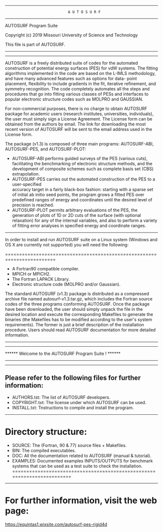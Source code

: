 
-----------------------------------------------------------------------------------

                                 A U T O S U R F      
                                 
-----------------------------------------------------------------------------------

   AUTOSURF Program Suite

   Copyright (c) 2019 Missouri University of Science and Technology

   This file is part of AUTOSURF.
   
-----------------------------------------------------------------------------------
-----------------------------------------------------------------------------------

 AUTOSURF is a freely distributed suite of codes for the automated construction of potential 
 energy surfaces (PES) for vdW systems. The fitting algorithms implemented in the code are 
 based on the L-IMLS methodology, and have many advanced features such as options for data-
 point placement, flexibility to include gradients in the fit, iterative refinement, and 
 symmetry recognition. The code completely automates all the steps and procedures that go 
 into fitting various classes of PESs and interfaces to popular electronic structure codes 
 such as MOLPRO and GAUSSIAN. 

 For non-commercial purposes, there is no charge to obtain AUTOSURF package for academic 
 users (research institutes, universities, individuals), the user must simply sign a License 
 Agreement. The License form can be obtained from the authors by email. The link for 
 downloading the most recent version of AUTOSURF will be sent to the email address used in 
 the License form.

 The package (v1.3) is composed of three main programs: AUTOSURF-ABI, AUTOSURF-PES, and AUTOSURF-PLOT:
 * AUTOSURF-ABI performs guided surveys of the PES (various cuts), facilitating 
 the benchmarking of electronic structure methods, and the development of composite 
 schemes such as complete basis set (CBS) extrapolation.
 * AUTOSURF-PES carries out the automated construction of the PES to a user-specified     
 accuracy target in a fairly black-box fashion: starting with a sparse 
 set of initial ab initio seed points, the program grows a fitted PES over 
 predefined ranges of energy and coordinates until the desired level of precision 
 is reached. 
 * AUTOSURF-PLOT permits arbitrary evaluations of the PES, the generation of 
 plots of 1D or 2D cuts of the surface (with optional relaxation) for any of the 
 internal variables, and also to perform a variety of fitting error analyses in 
 specified energy and coordinate ranges.

-----------------------------------------------------------------------------------

In order to install and run AUTOSURF suite on a Linux system (Windows and OS X 
 are currently not supported) you will need the following:
 
 ========================================================================
 * A Fortran90 compatible compiler.
 * MPICH or MPICH2.
 * The Fortran LAPACK Library.
 * Electronic structure code (MOLPRO and/or Gaussian).

 The standard AUTOSURF (v1.3) package is distributed as a compressed archive file 
 named autosurf-v1.3.tar.gz, which includes the Fortran source codes of the three 
 programs conforming AUTOSURF. Once the package have been downloaded, the user 
 should simply unpack the file in the desired location and execute the corresponding 
 Makefiles to generate the binaries (the Makefiles has to be modified according to 
 the user's system requirements). The former is just a brief description of the 
 installation procedure. Users should read AUTOSURF documentation for more detailed 
 information.

-----------------------------------------------------------------------------------
***********************************************************************************
******                Welcome to the AUTOSURF Program Suite !                ******         
***********************************************************************************

-----------------------------------------------------------------------------------
   Please refer to the following files for further information:
-----------------------------------------------------------------------------------
   * AUTHORS.tst:   The list of AUTOSURF developers.
   * COPYRIGHT.txt: The license under which AUTOSURF can be used.
   * INSTALL.txt:   Tnstructions to compile and install the program.
-----------------------------------------------------------------------------------


   Directory structure:
========================================================================
   * SOURCE:        The (Fortran, 90 & 77) source files + Makefiles.
   * BIN:           The compiled executables.
   * DOC:           All the documentation related to AUTOSURF (manual & tutorial).
   * EXAMPLES:      Documented examples INPUTS/OUTPUTS for benchmark systems that 
                    can be used as a test suite to check the installation.
========================================================================

-----------------------------------------------------------------------------------
   For further information, visit the web page:
========================================================================
   https://equintas1.wixsite.com/autosurf-pes-rigid4d


